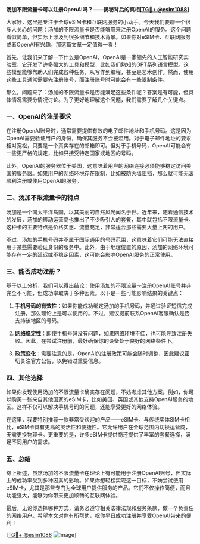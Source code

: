 **汤加不限流量卡可以注册OpenAI吗？——揭秘背后的真相[[TG💪+ @esim1088](https://t.me/s/esim1088)]**

大家好，这里是专注于全球eSIM卡和互联网服务的小助手。今天我们要聊一个很多人关心的问题：汤加的不限流量卡是否能够用来注册OpenAI的服务。这个问题看似简单，但实际上涉及到很多细节和技术背景。如果你对eSIM卡、互联网服务或者OpenAI有兴趣，那这篇文章一定值得一看！

首先，让我们来了解一下什么是OpenAI。OpenAI是一家领先的人工智能研究实验室，它开发了许多强大的工具和模型，比如我们熟知的GPT系列语言模型。这些模型能够帮助人们完成各种任务，从写作到编程，甚至是艺术创作。然而，使用这些工具通常需要先注册账号，而注册账号时可能会有一些限制条件。

那么，问题来了：汤加的不限流量卡是否能满足这些条件呢？答案是有可能，但具体情况需要分情况讨论。为了更好地理解这个问题，我们需要了解几个关键点。

### 一、OpenAI的注册要求

在注册OpenAI账号时，通常需要提供有效的电子邮件地址和手机号码。这是因为OpenAI需要验证用户的身份，确保其服务不会被滥用。对于电子邮件地址的要求相对宽松，只要是一个真实存在的邮箱即可。但对于手机号码，OpenAI可能会有一些更严格的规定，比如只接受特定国家或地区的号码。

此外，OpenAI的服务器位于美国，这意味着用户的网络连接必须能够稳定访问美国的服务器。如果用户的网络环境存在限制，比如被防火墙阻挡，那么就可能无法顺利注册或使用OpenAI的服务。

### 二、汤加不限流量卡的特点

汤加是一个南太平洋岛国，以其美丽的自然风光闻名于世。近年来，随着通信技术的发展，汤加的移动运营商也推出了不少吸引人的套餐，其中就包括不限流量卡。这种卡的主要特点是价格实惠、流量充足，非常适合那些需要大量上网的用户。

不过，汤加的手机号码并不属于国际通用的号码范围，这意味着它们可能无法直接用于某些需要验证身份的服务中。此外，由于地理位置的原因，汤加的网络环境可能存在一定的延迟或不稳定因素，这可能会影响OpenAI服务的正常使用。

### 三、能否成功注册？

基于以上分析，我们可以得出结论：使用汤加的不限流量卡注册OpenAI账号并非完全不可能，但成功率取决于多种因素。以下是一些可能影响结果的关键点：

1. **手机号码的有效性**：如果你能成功绑定汤加的手机号码，并通过验证短信完成注册，那么理论上是可以使用的。不过，建议提前联系OpenAI客服确认是否支持该地区的号码。

2. **网络稳定性**：即使手机号码没有问题，如果网络环境不佳，也可能导致注册失败。因此，在尝试注册前，最好确保你的设备处于良好的网络条件下。

3. **政策变化**：需要注意的是，OpenAI的注册政策可能会随时调整，因此建议密切关注官方公告，以免错过重要信息。

### 四、其他选择

如果你发现使用汤加的不限流量卡确实存在问题，不妨考虑其他方案。例如，你可以购买一张来自其他国家的eSIM卡，比如美国、英国或其他支持OpenAI服务的地区。这样不仅可以解决手机号码的问题，还能享受更好的网络体验。

在这里，我要特别推荐一款非常受欢迎的产品——eSIM卡。与传统实体SIM卡相比，eSIM卡具有更高的灵活性和便捷性。它允许用户在全球范围内切换运营商，无需更换物理卡。更重要的是，许多eSIM卡提供商还提供了丰富的套餐选择，满足不同用户的需求。

### 五、总结

综上所述，虽然汤加的不限流量卡在理论上有可能用于注册OpenAI账号，但实际上的成功率受到多种因素的影响。如果你想轻松实现这一目标，不妨尝试使用eSIM卡，尤其是那些专门为全球用户提供服务的产品。它们不仅操作简便，而且功能强大，能够为你带来更加顺畅的互联网体验。

最后，无论你选择哪种方式，请务必遵守相关法律法规和服务条款，做一个负责任的网络用户。希望本文对你有所帮助，祝你早日成功注册并享受OpenAI带来的便利！

[[TG💪+ @esim1088](https://t.me/s/esim1088) ![Image](https://i.postimg.cc/4NQfJmqS/Snipaste-2025-05-13-00-14-12.png)]